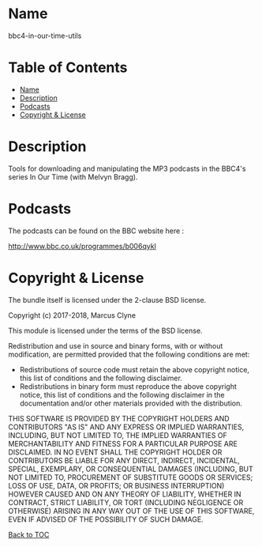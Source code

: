 Name
====

bbc4-in-our-time-utils

Table of Contents
=================

* [Name](#name)
* [Description](#description)
* [Podcasts](#podcasts)
* [Copyright & License](#copyright--license)

Description
===========

Tools for downloading and manipulating the MP3 podcasts in the BBC4's series In Our Time (with Melvyn Bragg).

Podcasts
========

The podcasts can be found on the BBC website here :

http://www.bbc.co.uk/programmes/b006qykl


Copyright & License
===================

The bundle itself is licensed under the 2-clause BSD license.

Copyright (c) 2017-2018, Marcus Clyne

This module is licensed under the terms of the BSD license.

Redistribution and use in source and binary forms, with or without
modification, are permitted provided that the following conditions are
met:

* Redistributions of source code must retain the above copyright notice, this list of conditions and the following disclaimer.
* Redistributions in binary form must reproduce the above copyright notice, this list of conditions and the following disclaimer in the documentation and/or other materials provided with the distribution.

THIS SOFTWARE IS PROVIDED BY THE COPYRIGHT HOLDERS AND CONTRIBUTORS "AS
IS" AND ANY EXPRESS OR IMPLIED WARRANTIES, INCLUDING, BUT NOT LIMITED
TO, THE IMPLIED WARRANTIES OF MERCHANTABILITY AND FITNESS FOR A
PARTICULAR PURPOSE ARE DISCLAIMED. IN NO EVENT SHALL THE COPYRIGHT
HOLDER OR CONTRIBUTORS BE LIABLE FOR ANY DIRECT, INDIRECT, INCIDENTAL,
SPECIAL, EXEMPLARY, OR CONSEQUENTIAL DAMAGES (INCLUDING, BUT NOT LIMITED
TO, PROCUREMENT OF SUBSTITUTE GOODS OR SERVICES; LOSS OF USE, DATA, OR
PROFITS; OR BUSINESS INTERRUPTION) HOWEVER CAUSED AND ON ANY THEORY OF
LIABILITY, WHETHER IN CONTRACT, STRICT LIABILITY, OR TORT (INCLUDING
NEGLIGENCE OR OTHERWISE) ARISING IN ANY WAY OUT OF THE USE OF THIS
SOFTWARE, EVEN IF ADVISED OF THE POSSIBILITY OF SUCH DAMAGE.

[Back to TOC](#table-of-contents)
